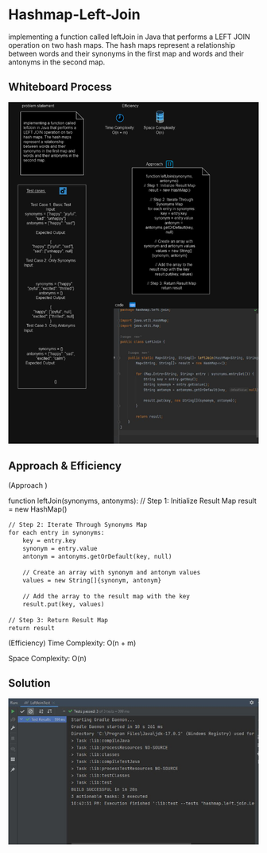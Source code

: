 # Hashmap-Left-Join 
implementing a function called leftJoin in Java that performs a LEFT JOIN operation on two hash maps. The hash maps represent a relationship between words and their synonyms in the first map and words and their antonyms in the second map.
## Whiteboard Process
![33.drawio.png](33.drawio.png)

## Approach & Efficiency

(Approach )

function leftJoin(synonyms, antonyms):
// Step 1: Initialize Result Map
result = new HashMap()

    // Step 2: Iterate Through Synonyms Map
    for each entry in synonyms:
        key = entry.key
        synonym = entry.value
        antonym = antonyms.getOrDefault(key, null)
        
        // Create an array with synonym and antonym values
        values = new String[]{synonym, antonym}

        // Add the array to the result map with the key
        result.put(key, values)

    // Step 3: Return Result Map
    return result


(Efficiency)
Time Complexity:
O(n + m)

Space Complexity:
O(n)
## Solution
![Capture.JPG](Capture.JPG)
